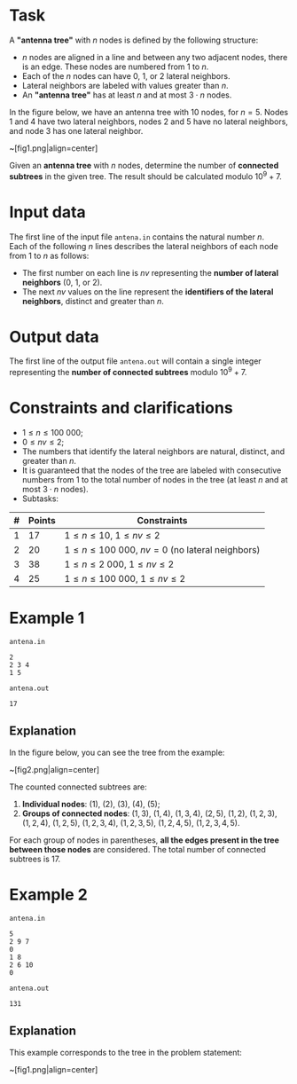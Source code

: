 
# Task
A **"antenna tree"** with $n$ nodes is defined by the following structure:
- $n$ nodes are aligned in a line and between any two adjacent nodes, there is an edge. These nodes are numbered from $1$ to $n$.
- Each of the $n$ nodes can have $0$, $1$, or $2$ lateral neighbors.
- Lateral neighbors are labeled with values greater than $n$.
- An **"antenna tree"** has at least $n$ and at most $3 \cdot n$ nodes.

In the figure below, we have an antenna tree with $10$ nodes, for $n = 5$. Nodes $1$ and $4$ have two lateral neighbors, nodes $2$ and $5$ have no lateral neighbors, and node $3$ has one lateral neighbor.

~[fig1.png|align=center]

Given an **antenna tree** with $n$ nodes, determine the number of **connected subtrees** in the given tree. The result should be calculated modulo $10^9 + 7$.

# Input data

The first line of the input file `antena.in` contains the natural number $n$.  
Each of the following $n$ lines describes the lateral neighbors of each node from $1$ to $n$ as follows:  
- The first number on each line is $nv$ representing the **number of lateral neighbors** ($0$, $1$, or $2$).
- The next $nv$ values on the line represent the **identifiers of the lateral neighbors**, distinct and greater than $n$.

# Output data

The first line of the output file `antena.out` will contain a single integer representing the **number of connected subtrees** modulo $10^9 + 7$.

# Constraints and clarifications

- $1 \leq n \leq 100 \ 000$;
- $0 \leq nv \leq 2$;
- The numbers that identify the lateral neighbors are natural, distinct, and greater than $n$.  
- It is guaranteed that the nodes of the tree are labeled with consecutive numbers from $1$ to the total number of nodes in the tree (at least $n$ and at most $3 \cdot n$ nodes).
- Subtasks:

|#| Points |        Constraints                             | 
|-|---------|-----------------------------------------------|
|1|   17    |$1 \leq n \leq 10$,  $1 \leq nv \leq 2$                       |
|2|   20    |$1 \leq n \leq 100 \ 000$,  $nv = 0$ (no lateral neighbors)  |
|3|   38    | $1 \leq n \leq 2 \ 000$,  $1 \leq nv \leq 2$   |
|4|   25    | $1 \leq n \leq 100 \ 000$,  $1 \leq nv \leq 2$    |

# Example 1

`antena.in`
```
2
2 3 4
1 5
```

`antena.out`
```
17
```

## Explanation

In the figure below, you can see the tree from the example:

~[fig2.png|align=center]

The counted connected subtrees are:
1. **Individual nodes**: $(1)$, $(2)$, $(3)$, $(4)$, $(5)$;
2. **Groups of connected nodes**: $(1,3)$, $(1,4)$, $(1,3,4)$, $(2,5)$, $(1,2)$, $(1,2,3)$, $(1,2,4)$, $(1,2,5)$, $(1,2,3,4)$, $(1,2,3,5)$, $(1,2,4,5)$, $(1,2,3,4,5)$.

For each group of nodes in parentheses, **all the edges present in the tree between those nodes** are considered.
The total number of connected subtrees is $17$.

# Example 2

`antena.in`
```
5
2 9 7
0
1 8
2 6 10
0
```

`antena.out`
```
131
```

## Explanation

This example corresponds to the tree in the problem statement:

~[fig1.png|align=center]
